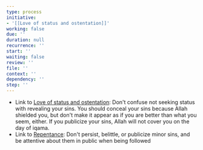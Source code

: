 ```yaml
---
type: process
initiative:
- '[[Love of status and ostentation]]'
working: false
due: ''
duration: null
recurrence: ''
start: ''
waiting: false
review: ''
file: ''
context: ''
dependency: ''
step: ''
---
```


- Link to [Love of status and ostentation](Initiatives/bad%20traits/Love%20of%20status%20and%20ostentation.md): Don't confuse not seeking status with revealing your sins. You should conceal your sins because Allah shielded you, but don't make it appear as if you are better than what you seem, either. If you publicize your sins, Allah will not cover you on the day of iqama.
- Link to [Repentance](Initiatives/good%20traits/Repentance.md): Don't persist, belittle, or publicize minor sins, and be attentive about them in public when being followed